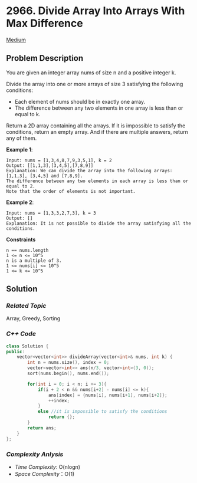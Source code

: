 # 2966. Divide Array Into Arrays With Max Difference
[Medium](https://leetcode.com/problems/divide-array-into-arrays-with-max-difference/description/)

## Problem Description

You are given an integer array nums of size n and a positive integer k.

Divide the array into one or more arrays of size 3 satisfying the following conditions:

  - Each element of nums should be in exactly one array.
  - The difference between any two elements in one array is less than or equal to k.

Return a 2D array containing all the arrays. If it is impossible to satisfy the conditions, return an empty array. And if there are multiple answers, return any of them.


**Example 1**:
```
Input: nums = [1,3,4,8,7,9,3,5,1], k = 2
Output: [[1,1,3],[3,4,5],[7,8,9]]
Explanation: We can divide the array into the following arrays: [1,1,3], [3,4,5] and [7,8,9].
The difference between any two elements in each array is less than or equal to 2.
Note that the order of elements is not important.
```
**Example 2**:
```
Input: nums = [1,3,3,2,7,3], k = 3
Output: []
Explanation: It is not possible to divide the array satisfying all the conditions.
```

**Constraints**
```
n == nums.length
1 <= n <= 10^5
n is a multiple of 3.
1 <= nums[i] <= 10^5
1 <= k <= 10^5
```

## Solution

### _Related Topic_
   Array, Greedy, Sorting

### _C++ Code_
```cpp
class Solution {
public:
    vector<vector<int>> divideArray(vector<int>& nums, int k) {
        int n = nums.size(), index = 0;
        vector<vector<int>> ans(n/3, vector<int>(3, 0));
        sort(nums.begin(), nums.end());

        for(int i = 0; i < n; i += 3){
            if(i + 2 < n && nums[i+2] - nums[i] <= k){
                ans[index] = {nums[i], nums[i+1], nums[i+2]};
                ++index; 
            }
            else //it is impossible to satisfy the conditions
                return {};
        }
        return ans;
    }
}; 
```

### _Complexity Anlysis_
- _Time Complexity_: O(nlogn)
- _Space Complexity_：O(1)
